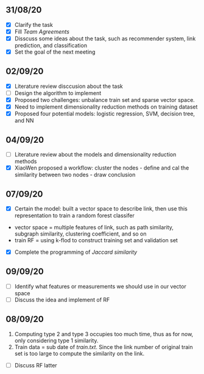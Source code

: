 ## 31/08/20
- [x] Clarify the task
- [x] Fill *Team Agreements*
- [x] Disscuss some ideas about the task, such as recommender system, link prediction, and classification
- [x] Set the goal of the next meeting

## 02/09/20
- [x] Literature review disccusion about the task
- [ ] Design the algorithm to implement
- [x] Proposed two challenges: unbalance train set and sparse vector space.
- [x] Need to implement dimensionality reduction methods on training dataset
- [x] Proposed four potential models: logistic regression, SVM, decision tree, and NN

## 04/09/20
- [ ] Literature review about the models and dimensionality reduction methods
- [x] XiaoWen proposed a workflow: cluster the nodes - define and cal the similarity between two nodes - draw conclusion

## 07/09/20
- [x] Certain the model: built a vector space to describe link, then use this representation to train a random forest classifer
+ vector space = multiple features of link, such as path similarity, subgraph similarity, clustering coefficient, and so on
+ train RF = using k-flod to construct training set and validation set
- [x] Complete the programming of *Jaccard similarity*

## 09/09/20
- [ ] Identify what features or measurements we should use in our vector space
- [ ] Discuss the idea and implement of RF

## 08/09/20
1. Computing type 2 and type 3 occupies too much time, thus as for now, only considering type 1 similarity.
2. Train data = sub date of *train.txt*. Since the link number of original train set is too large to compute the similarity on the link.
- [ ] Discuss RF latter
